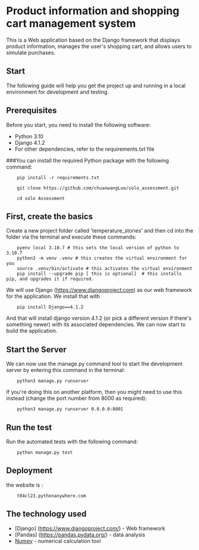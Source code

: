 # Product information and shopping cart management system

This is a Web application based on the Django framework that displays product information, manages the user's shopping cart, and allows users to simulate purchases.

## Start

The following guide will help you get the project up and running in a local environment for development and testing.

## Prerequisites

Before you start, you need to install the following software:

- Python 3.10
- Django 4.1.2
- For other dependencies, refer to the requirements.txt file

###You can install the required Python package with the following command:

        pip install -r requirements.txt

        git clone https://github.com/chuanwangLuo/solo_assessment.git

        cd solo Assessment


## First, create the basics
Create a new project folder called 'temperature_stories' and then cd into the folder via the terminal and execute these commands:

        pyenv local 3.10.7 # this sets the local version of python to 3.10.7
        python3 -m venv .venv # this creates the virtual environment for you
        source .venv/bin/activate # this activates the virtual environment
        pip install --upgrade pip [ this is optional]  # this installs pip, and upgrades it if required.

We will use Django (https://www.djangoproject.com) as our web framework for the application. We install that with 
        
        pip install Django==4.1.2
    
And that will install django version 4.1.2 (or pick a different version if there's something newer) with its associated dependencies. We can now start to build the application.

## Start the Server
We can now use the manage.py command tool to start the development server by entering this command in the terminal:

        python3 manage.py runserver

If you're doing this on another platform, then you might need to use this instead (change the port number from 8000 as required):

        python3 manage.py runserver 0.0.0.0:8001

## Run the test
Run the automated tests with the following command:

        python manage.py test

## Deployment

the website is :

        t04cl23.pythonanywhere.com

## The technology used

* [Django] (https://www.djangoproject.com/) - Web framework
* [Pandas] (https://pandas.pydata.org/) - data analysis
* [Numpy](https://numpy.org/) - numerical calculation tool
